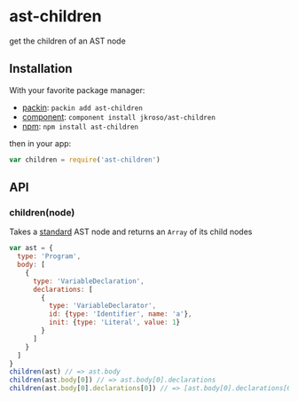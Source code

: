 
# ast-children

  get the children of an AST node

## Installation

With your favorite package manager:

- [packin](//github.com/jkroso/packin): `packin add ast-children`
- [component](//github.com/component/component#installing-packages): `component install jkroso/ast-children`
- [npm](//npmjs.org/doc/cli/npm-install.html): `npm install ast-children`

then in your app:

```js
var children = require('ast-children')
```

## API

### children(node)

Takes a [standard](https://developer.mozilla.org/en-US/docs/Mozilla/Projects/SpiderMonkey/Parser_API) AST node and returns an `Array` of its child nodes

```js
var ast = {
  type: 'Program',
  body: [
    {
      type: 'VariableDeclaration', 
      declarations: [
        {
          type: 'VariableDeclarator', 
          id: {type: 'Identifier', name: 'a'},
          init: {type: 'Literal', value: 1}
        }
      ]
    }
  ]
}
children(ast) // => ast.body
children(ast.body[0]) // => ast.body[0].declarations
children(ast.body[0].declarations[0]) // => [ast.body[0].declarations[0].init]
```

